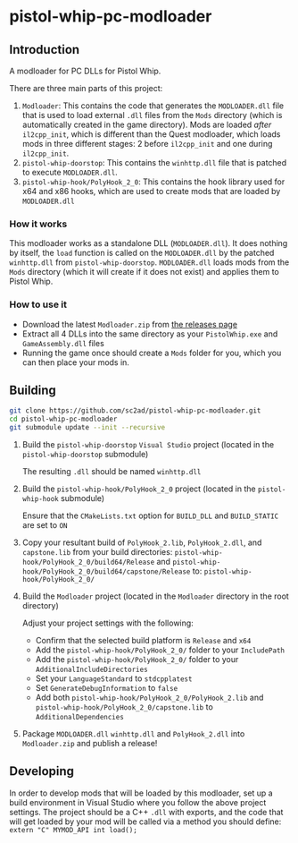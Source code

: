 # pistol-whip-pc-modloader

## Introduction

A modloader for PC DLLs for Pistol Whip.

There are three main parts of this project:

1. `Modloader`: This contains the code that generates the `MODLOADER.dll` file that is used to load external `.dll` files from the `Mods` directory (which is automatically created in the game directory). Mods are loaded _after_ `il2cpp_init`, which is different than the Quest modloader, which loads mods in three different stages: 2 before `il2cpp_init` and one during `il2cpp_init`.
2. `pistol-whip-doorstop`: This contains the `winhttp.dll` file that is patched to execute `MODLOADER.dll`.
3. `pistol-whip-hook/PolyHook_2_0`: This contains the hook library used for x64 and x86 hooks, which are used to create mods that are loaded by `MODLOADER.dll`

### How it works

This modloader works as a standalone DLL (`MODLOADER.dll`). It does nothing by itself, the `load` function is called on the `MODLOADER.dll` by the patched `winhttp.dll` from `pistol-whip-doorstop`. `MODLOADER.dll` loads mods from the `Mods` directory (which it will create if it does not exist) and applies them to Pistol Whip.

### How to use it

* Download the latest `Modloader.zip` from [the releases page](https://github.com/pistol-whip-pc-modloader/releases/latest)
* Extract all 4 DLLs into the same directory as your `PistolWhip.exe` and `GameAssembly.dll` files
* Running the game once should create a `Mods` folder for you, which you can then place your mods in.

## Building

```bash
git clone https://github.com/sc2ad/pistol-whip-pc-modloader.git
cd pistol-whip-pc-modloader
git submodule update --init --recursive
```

1. Build the `pistol-whip-doorstop` `Visual Studio` project (located in the `pistol-whip-doorstop` submodule)

   The resulting `.dll` should be named `winhttp.dll`

2. Build the `pistol-whip-hook/PolyHook_2_0` project (located in the `pistol-whip-hook` submodule)

   Ensure that the `CMakeLists.txt` option for `BUILD_DLL` and `BUILD_STATIC` are set to `ON`

3. Copy your resultant build of `PolyHook_2.lib`, `PolyHook_2.dll`, and `capstone.lib` from your build directories: `pistol-whip-hook/PolyHook_2_0/build64/Release` and `pistol-whip-hook/PolyHook_2_0/build64/capstone/Release` to: `pistol-whip-hook/PolyHook_2_0/`

4. Build the `Modloader` project (located in the `Modloader` directory in the root directory)

   Adjust your project settings with the following:

    * Confirm that the selected build platform is `Release` and `x64`
    * Add the `pistol-whip-hook/PolyHook_2_0/` folder to your `IncludePath`
    * Add the `pistol-whip-hook/PolyHook_2_0/` folder to your `AdditionalIncludeDirectories`
    * Set your `LanguageStandard` to `stdcpplatest`
    * Set `GenerateDebugInformation` to `false`
    * Add both `pistol-whip-hook/PolyHook_2_0/PolyHook_2.lib` and `pistol-whip-hook/PolyHook_2_0/capstone.lib` to `AdditionalDependencies`

5. Package `MODLOADER.dll` `winhttp.dll` and `PolyHook_2.dll` into `Modloader.zip` and publish a release!

## Developing

In order to develop mods that will be loaded by this modloader, set up a build environment in Visual Studio where you follow the above project settings. The project should be a C++ `.dll` with exports, and the code that will get loaded by your mod will be called via a method you should define: `extern "C" MYMOD_API int load();`